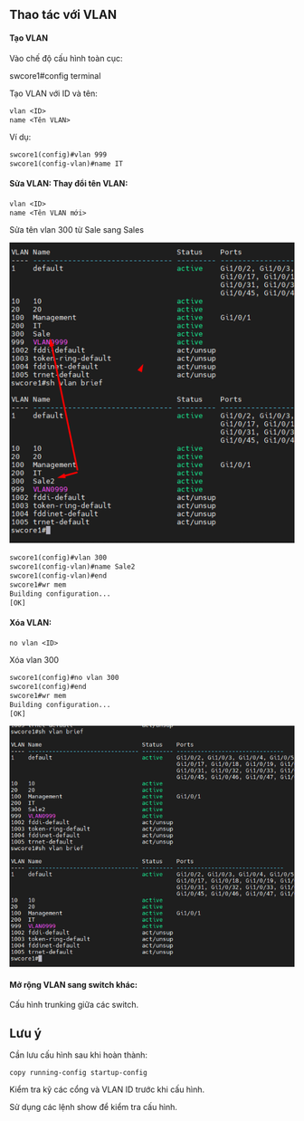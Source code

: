 ## Thao tác với VLAN
#### Tạo VLAN
  Vào chế độ cấu hình toàn cục:

  swcore1#config terminal

  Tạo VLAN với ID và tên:

    vlan <ID>
    name <Tên VLAN>

  Ví dụ:

    swcore1(config)#vlan 999
    swcore1(config-vlan)#name IT

#### Sửa VLAN: Thay đổi tên VLAN:

    vlan <ID>
    name <Tên VLAN mới>

  Sửa tên vlan 300 từ Sale sang Sales

  <img src="Basicnetworkimages/59.png">

    swcore1(config)#vlan 300
    swcore1(config-vlan)#name Sale2
    swcore1(config-vlan)#end
    swcore1#wr mem
    Building configuration...
    [OK]
 
#### Xóa VLAN:
    no vlan <ID>
    
 Xóa vlan 300

    swcore1(config)#no vlan 300
    swcore1(config)#end
    swcore1#wr mem
    Building configuration...
    [OK]

  <img src="Basicnetworkimages/60.png">

#### Mở rộng VLAN sang switch khác: 

  Cấu hình trunking giữa các switch.

## Lưu ý
  Cần lưu cấu hình sau khi hoàn thành:

    copy running-config startup-config

  Kiểm tra kỹ các cổng và VLAN ID trước khi cấu hình.

  Sử dụng các lệnh show để kiểm tra cấu hình.


